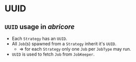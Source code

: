 # UUID

## `UUID` usage in _abricore_

* Each `Strategy` has an `UUID`.
* All `Job`(s) spawned from a `Strategy` inherit it's `UUID`.
    * => for each `Strategy` only one `Job` per `JobType` may run.
* `UUID` is used to fetch `Job` from `JobKeeper`.
